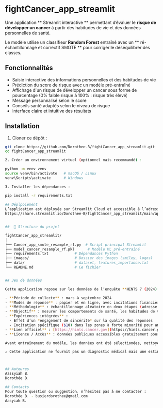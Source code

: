 # fightCancer_app_streamlit

Une application ** Streamlit interactive ** permettant d’évaluer le **risque de développer un cancer** à partir des habitudes de vie et des données personnelles de santé. 

Le modèle utilise un classifieur **Random Forest**  entraîné avec un ** ré-échantillonnage et correctif SMOTE ** pour corriger le déséquilibrer des classes.


## Fonctionnalités

- Saisie interactive des informations personnelles et des habitudes de vie
- Prédiction du score de risque avec un modèle pré-entraîné
- Affichage d'un risque de développer un cancer sous forme de pourcentage (0% faible risque à 100% : risque très élevé)
- Message personnalisé selon le score
- Conseils santé adaptés selon le niveau de risque
- Interface claire et intuitive des résultats


## Installation

1. Cloner ce dépôt :

```bash
git clone https://github.com/Dorothee-B/fightCancer_app_streamlit.git
cd fightCancer_app_streamlit

2. Créer un environnement virtuel (optionnel mais recommandé) :

python -m venv venv
source venv/bin/activate   # macOS / Linux
venv\Scripts\activate      # Windows

3. Installer les dépendances :

pip install -r requirements.txt
 
## Déplpoiement 
L’application est déployée sur Streamlit Cloud et accessible à l’adresse :
https://share.streamlit.io/Dorothee-B/fightCancer_app_streamlit/main/appli.py


##  📂 Structure du projet

fightCancer_app_streamlit/
│
├── Cancer_app_smote_resample_rf.py  # Script principal Streamlit
├── model_cancer_resample_rf.pkl      # Modèle ML pré-entraîné
├── requirements.txt            # Dépendances Python
├── images/                     # Dossier des images (smiley, logos)
├── data/                       # dataset, features_importance.txt
└── README.md                   # Ce fichier


## Jeu de données

Cette application repose sur les données de l’enquête **HINTS 7 (2024)  ** (*Health Information National Trends Survey*), composé de 77 questions et réalisée par le **National Cancer Institute (NCI)** aux États-Unis.

- **Période de collecte** : mars à septembre 2024
- **Modes de réponse** : papier et en ligne, avec incitations financières ($2 + $10)
- **Méthodologie** : échantillonnage aléatoire en deux étapes (adresse + individu)
- **Objectif** : mesurer les comportements de santé, les habitudes de vie, et l'accès à l'information médicale dans la population américaine adulte
- **Expériences intégrées** : 
  - Effet d’un *engagement de sincérité* sur la qualité des réponses
  - Incitation spécifique ($10) dans les zones à forte minorité pour améliorer la représentativité
- **Lien officiel** : [https://hints.cancer.gov](https://hints.cancer.gov)
- **Licence / Accès** : données publiques accessibles gratuitement pour usage non commercial

Avant entraînement du modèle, les données ont été sélectionées, nettoyées et équilibrées à l’aide de la méthode **SMOTE**, puis un classifieur **Random Forest** a été entraîné.

⚠️ Cette application ne fournit pas un diagnostic médical mais une estimation basée sur des données déclaratives. Consultez un professionnel de santé pour tout avis médical.



## Auteures 
Aassyiah B.
Dorothée B.

## Contacts
Pour toute question ou suggestion, n’hésitez pas à me contacter : 
Dorothée B. - busierdorothee@gmail.com
Aasyiah B.